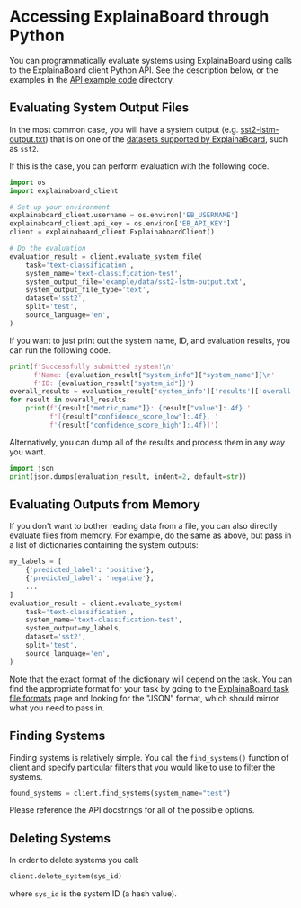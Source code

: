 # Accessing ExplainaBoard through Python

You can programmatically evaluate systems using ExplainaBoard using calls to the
ExplainaBoard client Python API. See the description below, or the examples in the
[API example code](/example/api) directory.

## Evaluating System Output Files

In the most common case, you will have a system output (e.g. 
[sst2-lstm-output.txt](/example/data/sst2-lstm-output.txt)) that is on one of the
[datasets supported by ExplainaBoard](https://explainaboard.inspiredco.ai/datasets),
such as `sst2`.

If this is the case, you can perform evaluation with the following code.

```python
import os
import explainaboard_client

# Set up your environment
explainaboard_client.username = os.environ['EB_USERNAME']
explainaboard_client.api_key = os.environ['EB_API_KEY']
client = explainaboard_client.ExplainaboardClient()

# Do the evaluation
evaluation_result = client.evaluate_system_file(
    task='text-classification',
    system_name='text-classification-test',
    system_output_file='example/data/sst2-lstm-output.txt',
    system_output_file_type='text',
    dataset='sst2',
    split='test',
    source_language='en',
)
```

If you want to just print out the system name, ID, and evaluation results, you can
run the following code.
```python
print(f'Successfully submitted system!\n'
      f'Name: {evaluation_result["system_info"]["system_name"]}\n'
      f'ID: {evaluation_result["system_id"]}')
overall_results = evaluation_result['system_info']['results']['overall'][0]
for result in overall_results:
    print(f'{result["metric_name"]}: {result["value"]:.4f} '
          f'[{result["confidence_score_low"]:.4f}, '
          f'{result["confidence_score_high"]:.4f}]')
```

Alternatively, you can dump all of the results and process them in any way you want.
```python
import json
print(json.dumps(evaluation_result, indent=2, default=str))
```

## Evaluating Outputs from Memory

If you don't want to bother reading data from a file, you can also directly evaluate
files from memory. For example, do the same as above, but pass in a list of
dictionaries containing the system outputs:
```python
my_labels = [
    {'predicted_label': 'positive'},
    {'predicted_label': 'negative'},
    ...
]
evaluation_result = client.evaluate_system(
    task='text-classification',
    system_name='text-classification-test',
    system_output=my_labels,
    dataset='sst2',
    split='test',
    source_language='en',
)
```

Note that the exact format of the dictionary will depend on the task. You can find
the appropriate format for your task by going to the
[ExplainaBoard task file formats](https://github.com/neulab/ExplainaBoard/blob/main/docs/task_file_formats.md)
page and looking for the "JSON" format, which should mirror what you need to pass in.

## Finding Systems

Finding systems is relatively simple. You call the `find_systems()` function of client
and specify particular filters that you would like to use to filter the systems.
```python
found_systems = client.find_systems(system_name="test")
```
Please reference the API docstrings for all of the possible options.

## Deleting Systems

In order to delete systems you call:
```python
client.delete_system(sys_id)
```
where `sys_id` is the system ID (a hash value).

